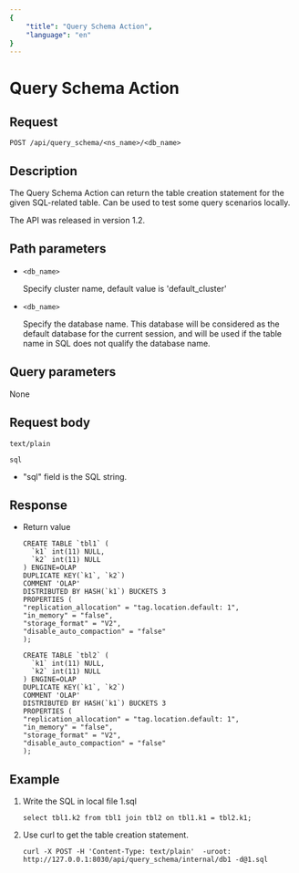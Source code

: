 ```yaml
---
{
    "title": "Query Schema Action",
    "language": "en"
}
---
```


<!-- 
Licensed to the Apache Software Foundation (ASF) under one
or more contributor license agreements.  See the NOTICE file
distributed with this work for additional information
regarding copyright ownership.  The ASF licenses this file
to you under the Apache License, Version 2.0 (the
"License"); you may not use this file except in compliance
with the License.  You may obtain a copy of the License at

  http://www.apache.org/licenses/LICENSE-2.0

Unless required by applicable law or agreed to in writing,
software distributed under the License is distributed on an
"AS IS" BASIS, WITHOUT WARRANTIES OR CONDITIONS OF ANY
KIND, either express or implied.  See the License for the
specific language governing permissions and limitations
under the License.
-->

# Query Schema Action


## Request

```
POST /api/query_schema/<ns_name>/<db_name>
```

## Description

The Query Schema Action can return the table creation statement for the given SQL-related table. Can be used to test some query scenarios locally.

The API was released in version 1.2.
    
## Path parameters
* `<db_name>`

    Specify cluster name, default value is 'default_cluster'

* `<db_name>`

    Specify the database name. This database will be considered as the default database for the current session, and will be used if the table name in SQL does not qualify the database name.

## Query parameters

None

## Request body

```
text/plain

sql
```

* "sql" field is the SQL string.

## Response

* Return value

    ```
    CREATE TABLE `tbl1` (
      `k1` int(11) NULL,
      `k2` int(11) NULL
    ) ENGINE=OLAP
    DUPLICATE KEY(`k1`, `k2`)
    COMMENT 'OLAP'
    DISTRIBUTED BY HASH(`k1`) BUCKETS 3
    PROPERTIES (
    "replication_allocation" = "tag.location.default: 1",
    "in_memory" = "false",
    "storage_format" = "V2",
    "disable_auto_compaction" = "false"
    );
    
    CREATE TABLE `tbl2` (
      `k1` int(11) NULL,
      `k2` int(11) NULL
    ) ENGINE=OLAP
    DUPLICATE KEY(`k1`, `k2`)
    COMMENT 'OLAP'
    DISTRIBUTED BY HASH(`k1`) BUCKETS 3
    PROPERTIES (
    "replication_allocation" = "tag.location.default: 1",
    "in_memory" = "false",
    "storage_format" = "V2",
    "disable_auto_compaction" = "false"
    );
    ```

## Example

1. Write the SQL in local file 1.sql

    ```
    select tbl1.k2 from tbl1 join tbl2 on tbl1.k1 = tbl2.k1;
    ```
    
2. Use curl to get the table creation statement.

    ```
    curl -X POST -H 'Content-Type: text/plain'  -uroot: http://127.0.0.1:8030/api/query_schema/internal/db1 -d@1.sql
    ```
